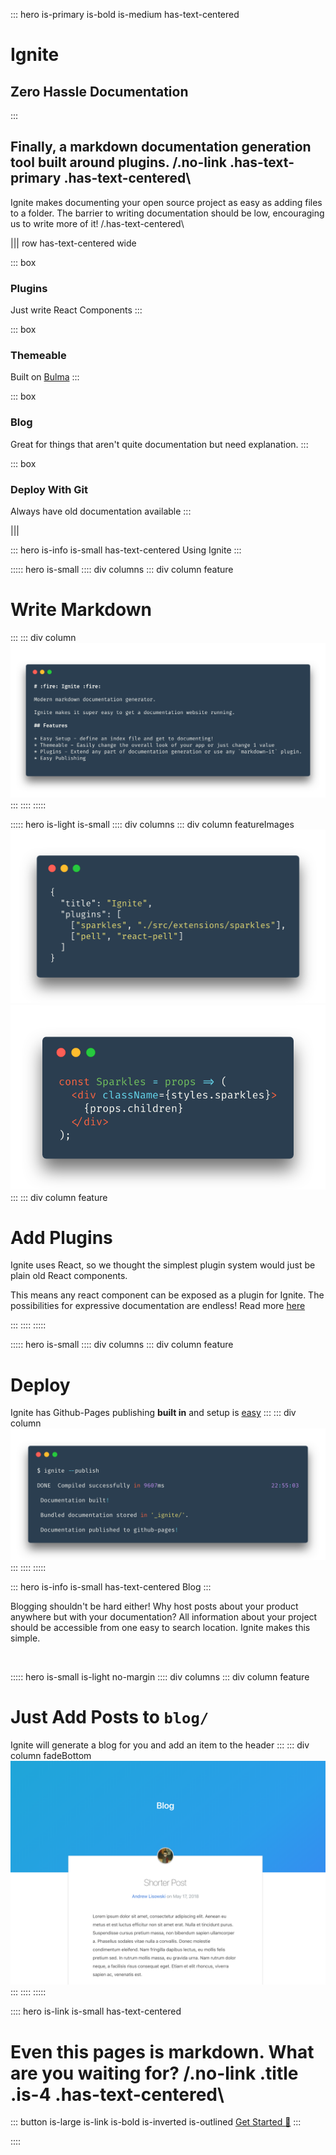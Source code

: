 ::: hero is-primary is-bold is-medium has-text-centered

# Ignite

## Zero Hassle Documentation

:::

## Finally, a markdown documentation generation tool built around plugins. /.no-link .has-text-primary .has-text-centered\

Ignite makes documenting your open source project as easy as adding files to a folder. The barrier to writing documentation should be low, encouraging us to write more of it! /.has-text-centered\

||| row has-text-centered wide

::: box

### Plugins

Just write React Components
:::

::: box

### Themeable

Built on [Bulma](https://bulma.io/documentation/overview/customize/)
:::

::: box

### Blog

Great for things that aren't quite documentation but need explanation.
:::

::: box

### Deploy With Git

Always have old documentation available
:::

|||

::: hero is-info is-small has-text-centered
Using Ignite
:::

::::: hero is-small
:::: div columns
::: div column feature

# Write Markdown

:::
::: div column
![Markdown](images/markdown.png)
:::
::::
:::::

::::: hero is-light is-small
:::: div columns
::: div column featureImages
![Markdown](images/config.png)
![Markdown](images/component.png)
:::
::: div column feature

# Add Plugins

Ignite uses React, so we thought the simplest plugin system would just be plain old React components.

This means any react component can be exposed as a plugin for Ignite. The possibilities for expressive documentation are endless! Read more [here](pages/IgnitePlugins.md)

:::
::::
:::::

::::: hero is-small
:::: div columns
::: div column feature

# Deploy

Ignite has Github-Pages publishing **built in** and setup is [easy](pages/Publishing.md)
:::
::: div column
![Markdown](images/deploy.png)
:::
::::
:::::

::: hero is-info is-small has-text-centered
Blog
:::

Blogging shouldn't be hard either! Why host posts about your product anywhere but with your documentation? All information about your project should be accessible from one easy to search location. Ignite makes this simple.

<br>

::::: hero is-small is-light no-margin
:::: div columns
::: div column feature

# Just Add Posts to `blog/`

Ignite will generate a blog for you and add an item to the header
:::
::: div column fadeBottom
![Markdown](images/blog.png)
:::
::::
:::::

:::: hero is-link is-small has-text-centered

# Even this pages is markdown. What are you waiting for? /.no-link .title .is-4 .has-text-centered\

::: button is-large is-link is-bold is-inverted is-outlined
[Get Started :tada:](pages/GettingStarted.md)
:::

::::
